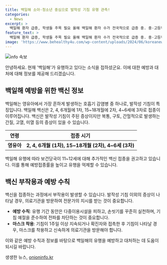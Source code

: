 ```yaml
---
title: 백일해 소아·청소년 중심으로 발작성 기침 유행 관측!
categories:
  - News
excerpt: >
  백일해 환자 급증, 학생들 주목 필요 올해 백일해 환자 수가 전국적으로 급증 중. 중·고등학생이 59%, 초등학생이 33% 차지. 백일해 백신 접종이 중요한 시점에서 백신 접종률 낮은 11~12세 학생들 적기 접종이 필수. 전문가들은 과도한 불안은 필요 없다고 강조하며, 고위험군 백신 접종 권고. 유행 예방을 위해 마스크 착용과 신속한 진료가 필요.
feature_text: >
  백일해 환자 급증, 학생들 주목 필요 올해 백일해 환자 수가 전국적으로 급증 중. 중·고등학생이 59%, 초등학생이 33% 차지. 백일해 백신 접종이 중요한 시점에서 백신 접종률 낮은 11~12세 학생들 적기 접종이 필수. 전문가들은 과도한 불안은 필요 없다고 강조하며, 고위험군 백신 접종 권고. 유행 예방을 위해 마스크 착용과 신속한 진료가 필요.
image: 'https://www.behealthy4u.com/wp-content/uploads/2024/06/koreanews.jpg'
---
```


<p><img src="https://www.behealthy4u.com/wp-content/uploads/2024/06/koreanews.jpg" alt="info 속보" /></p>

<p>안녕하세요. 현재 '백일해'가 유행하고 있다는 소식을 접하셨군요. 이에 대한 예방과 대처에 대해 정보를 제공해 드리겠습니다.</p>

<h2 data-ke-size="size26">백일해 예방을 위한 백신 정보</h2>

<p data-ke-size="size16">백일해는 영유아에서 가장 흔하게 발생하는 호흡기 감염병 중 하나로, 발작성 기침이 특징입니다. 백일해 백신은 2, 4, 6개월에 1차, 15~18개월에 2차, 4~6세에 3차로 접종이 이루어집니다. 백신은 발작성 기침이 주된 증상이지만 복통, 구토, 간헐적으로 발생하는 간질, 고열, 미열 등의 증상이 있을 수 있습니다. </p>

<table>
    <thead>
        <tr>
            <th style="text-align: center;">연령</th>
            <th style="text-align: center;">접종 시기</th>
        </tr>
    </thead>
    <tbody>
        <tr>
            <td style="text-align: center;"><b>영유아</b></td>
            <td style="text-align: center;"><b>2, 4, 6개월 (1차), 15~18개월 (2차), 4~6세 (3차)</b></td>
        </tr>
    </tbody>
</table>

<p data-ke-size="size16">백일해 유행에 따라 보건당국이 11~12세에 대해 추가적인 백신 접종을 권고하고 있습니다. 이를 통해 예방접종률을 높이고 유행을 억제할 수 있습니다.</p>

<h2 data-ke-size="size26">백신 부작용과 예방 수칙</h2>

<p data-ke-size="size16">백신을 접종하는 과정에서 부작용이 발생할 수 있습니다. 발작성 기침 이외의 증상이 나타날 경우, 의료기관을 방문하여 전문가의 지시를 받는 것이 중요합니다.</p>

<ul>
    <li><b>예방 수칙</b>: 유행 기간 동안은 다중이용시설을 피하고, 손씻기를 꾸준히 실천하며, 기침 예절을 준수하여 전파를 차단하는 것이 중요합니다.</li>
    <li><b>마스크 착용</b>: 기침이 1주일 이상 지속되거나 확진자와 접촉한 후 기침이 나타날 경우, 마스크를 착용하고 신속하게 의료기관을 방문해야 합니다.</li>
</ul>

<p>이와 같은 예방 수칙과 정보를 바탕으로 백일해의 유행을 예방하고 대처하는 데 도움이 되시길 바랍니다.</p>
생생한 뉴스, <a href="https://onioninfo.kr" rel="dofollow">onioninfo.kr</a>


